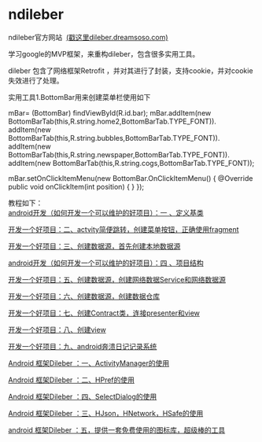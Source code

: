 # ndileber

ndileber官方网站  [(戳这里dileber.dreamsoso.com)][18]

学习google的MVP框架，来重构dileber，包含很多实用工具。  

dileber 包含了网络框架Retrofit ，并对其进行了封装，支持cookie，并对cookie失效进行了处理。  



实用工具1.BottomBar用来创建菜单栏使用如下  


mBar= (BottomBar) findViewById(R.id.bar);
        mBar.addItem(new BottomBarTab(this,R.string.home2,BottomBarTab.TYPE_FONT)).
                addItem(new BottomBarTab(this,R.string.bubbles,BottomBarTab.TYPE_FONT)).
                addItem(new BottomBarTab(this,R.string.newspaper,BottomBarTab.TYPE_FONT)).
                addItem(new BottomBarTab(this,R.string.cogs,BottomBarTab.TYPE_FONT));

mBar.setOnClickItemMenu(new BottomBar.OnClickItemMenu() {
            @Override
            public void onClickItem(int position) {
           }
});

教程如下：  
[android开发（如何开发一个可以维护的好项目）：一 、定义基类][1]


[开发一个好项目：二、actvity简便跳转，创建菜单按钮，正确使用fragment][2]


[开发一个好项目：三、创建数据源，首先创建本地数据源][3]


[android开发（如何开发一个可以维护的好项目）：四 、项目结构][4]


[开发一个好项目：五、创建数据源，创建网络数据Service和网络数据源][5]


[开发一个好项目：六、创建数据源，创建数据仓库][6]


[开发一个好项目：七、创建Contract类，连接presenter和view][7]


[开发一个好项目：八、创建view][8]

[开发一个好项目：九、android奔溃日记记录系统][9]

[Android 框架Dileber ：一、ActivityManager的使用][10]

[Android 框架Dileber ：二、HPref的使用][11]

[Android 框架Dileber ：四、SelectDialog的使用][12]

[Android 框架Dileber ：三、HJson，HNetwork，HSafe的使用][14]

[android 框架Dileber ：五，提供一套免费使用的图标库，超级棒的工具][13]






  [1]: http://blog.csdn.net/s297165331/article/details/53006941
  [2]: http://blog.csdn.net/s297165331/article/details/53006947
  [3]: http://blog.csdn.net/s297165331/article/details/53006956
  [4]: http://blog.csdn.net/s297165331/article/details/53006959
  [5]: http://blog.csdn.net/s297165331/article/details/53006968
  [6]: http://blog.csdn.net/s297165331/article/details/53008061
  [7]: http://blog.csdn.net/s297165331/article/details/53008083
  [8]: http://blog.csdn.net/s297165331/article/details/53008096
  [9]: http://blog.csdn.net/s297165331/article/details/57077261
  [10]: http://blog.csdn.net/s297165331/article/details/53045048
  [11]: http://blog.csdn.net/s297165331/article/details/53045055
  [12]: http://blog.csdn.net/s297165331/article/details/57077342
  [13]: http://blog.csdn.net/s297165331/article/details/69684454
  [14]: http://blog.csdn.net/s297165331/article/details/69689390
  [18]: http://dileber.dreamsoso.com

